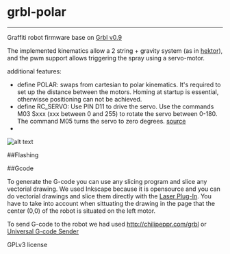 # grbl-polar

***
Graffiti robot firmware base on [Grbl v0.9](https://github.com/grbl/grbl)

The implemented kinematics allow a 2 string + gravity system (as in [hektor](http://juerglehni.com/works/hektor)), and the pwm support allows triggering the spray using a servo-motor.

additional features:
  * define POLAR: swaps from cartesian to polar kinematics. It's required to set up the distance between the motors. Homing at startup is essential, otherwisse positioning can not be achieved.
  * define RC_SERVO: Use PIN D11 to drive the servo. Use the commands M03 Sxxx (xxx between 0 and 255) to rotate the servo between 0-180. The command M05 turns the servo to zero degrees. [source](https://github.com/robottini/grbl-servo)
  * 
  
![alt text](https://github.com/ilaro-org/grbl-polar/blob/master/v0.jpg "first test at hangar.org")


##Flashing

##Gcode

To generate the G-code you can use any slicing program and slice any vectorial drawing. We used Inkscape because it is opensource and you can do vectorial drawings and slice them directly with the [Laser Plug-In](https://jtechphotonics.com/?page_id=2012). You have to take into account when sittuating the drawing in the page that the center (0,0) of the robot is situated on the left motor.

To send G-code to the robot we had used http://chilipeppr.com/grbl or [Universal G-code Sender](https://github.com/winder/Universal-G-Code-Sender)



GPLv3 license
